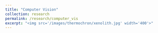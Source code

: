 ```yaml
---
title: "Computer Vision"
collection: research
permalink: /research/computer_vis
excerpt: "<img src='/images/thermochron/xenolith.jpg' width='400'>"
---
```

